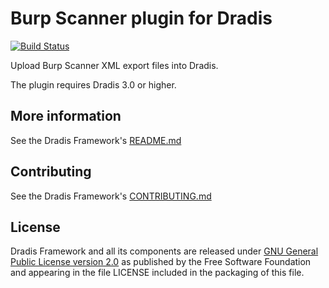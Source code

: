 # Burp Scanner plugin for Dradis

[![Build Status](https://secure.travis-ci.org/dradis/dradis-burp.png?branch=master)](http://travis-ci.org/dradis/dradis-burp)

Upload Burp Scanner XML export files into Dradis.

The plugin requires Dradis 3.0 or higher.


## More information

See the Dradis Framework's [README.md](https://github.com/dradis/dradisframework/blob/master/README.md)


## Contributing

See the Dradis Framework's [CONTRIBUTING.md](https://github.com/dradis/dradisframework/blob/master/CONTRIBUTING.md)


## License

Dradis Framework and all its components are released under [GNU General Public License version 2.0](http://www.gnu.org/licenses/old-licenses/gpl-2.0.html) as published by the Free Software Foundation and appearing in the file LICENSE included in the packaging of this file.
